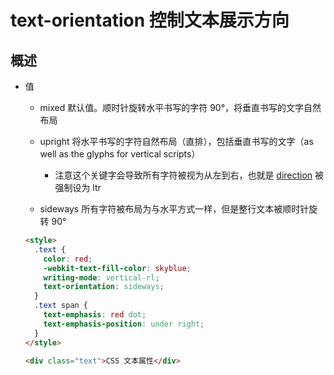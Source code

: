 # text-orientation 控制文本展示方向

## 概述

+ 值

  + mixed 默认值。顺时针旋转水平书写的字符 90°，将垂直书写的文字自然布局

  + upright 将水平书写的字符自然布局（直排），包括垂直书写的文字（as well as the glyphs for vertical scripts）

    + 注意这个关键字会导致所有字符被视为从左到右，也就是 [direction](https://developer.mozilla.org/zh-CN/docs/Web/CSS/direction) 被强制设为 ltr

  + sideways 所有字符被布局为与水平方式一样，但是整行文本被顺时针旋转 90°

  ```html
  <style>
    .text {
      color: red;
      -webkit-text-fill-color: skyblue;
      writing-mode: vertical-rl;
      text-orientation: sideways;
    }
    .text span {
      text-emphasis: red dot;
      text-emphasis-position: under right;
    }
  </style>

  <div class="text">CSS 文本属性</div>
  ```
